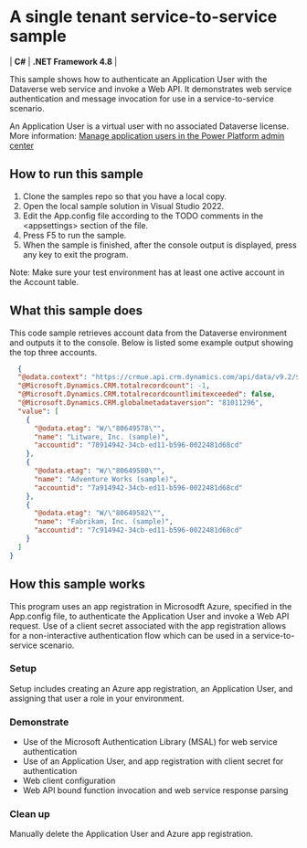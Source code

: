 # A single tenant service-to-service sample

| **C#** | **.NET Framework 4.8** |

This sample shows how to authenticate an Application User with the Dataverse web service and invoke a Web API.
It demonstrates web service authentication and message invocation for use in a service-to-service scenario.

An Application User is a virtual user with no associated Dataverse license. More information:
[Manage application users in the Power Platform admin center](/power-platform/admin/manage-application-users#create-an-application-user)

## How to run this sample

1. Clone the samples repo so that you have a local copy.
1. Open the local sample solution in Visual Studio 2022.
1. Edit the App.config file according to the TODO comments in the \<appsettings\> section of the file.
1. Press F5 to run the sample.
1. When the sample is finished, after the console output is displayed, press any key to exit the program.

Note: Make sure your test environment has at least one active account in the Account table.

## What this sample does

This code sample retrieves account data from the Dataverse environment and outputs it to the console.
Below is listed some example output showing the top three accounts.

```json
  {
  "@odata.context": "https://crmue.api.crm.dynamics.com/api/data/v9.2/$metadata#accounts(name)",
  "@Microsoft.Dynamics.CRM.totalrecordcount": -1,
  "@Microsoft.Dynamics.CRM.totalrecordcountlimitexceeded": false,
  "@Microsoft.Dynamics.CRM.globalmetadataversion": "81011296",
  "value": [
    {
      "@odata.etag": "W/\"80649578\"",
      "name": "Litware, Inc. (sample)",
      "accountid": "78914942-34cb-ed11-b596-0022481d68cd"
    },
    {
      "@odata.etag": "W/\"80649580\"",
      "name": "Adventure Works (sample)",
      "accountid": "7a914942-34cb-ed11-b596-0022481d68cd"
    },
    {
      "@odata.etag": "W/\"80649582\"",
      "name": "Fabrikam, Inc. (sample)",
      "accountid": "7c914942-34cb-ed11-b596-0022481d68cd"
    }
  ]
}
```

## How this sample works

This program uses an app registration in Microsodft Azure, specified in the App.config file, 
to authenticate the Application User and invoke a Web API request. Use of a client secret associated
with the app registration allows for a non-interactive authentication flow which can be used in a
service-to-service scenario.

### Setup

Setup includes creating an Azure app registration, an Application User, and assigning
that user a role in your environment.



### Demonstrate

- Use of the Microsoft Authentication Library (MSAL) for web service authentication
- Use of an Application User, and app registration with client secret for authentication
- Web client configuration
- Web API bound function invocation and web service response parsing

### Clean up

Manually delete the Application User and Azure app registration.
